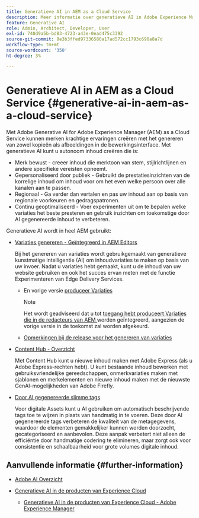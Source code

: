 ```yaml
---
title: Generatieve AI in AEM as a Cloud Service
description: Meer informatie over generatieve AI in Adobe Experience Manager as a Cloud Service
feature: Generative AI
role: Admin, Architect, Developer, User
exl-id: 740d9a5b-bd83-4723-a43e-0ead475c3392
source-git-commit: 8e3b3ffed97336580a17ad572cc1793c690a8a7d
workflow-type: tm+mt
source-wordcount: '350'
ht-degree: 3%

---
```


# Generatieve AI in AEM as a Cloud Service {#generative-ai-in-aem-as-a-cloud-service}

Met Adobe Generative AI for Adobe Experience Manager (AEM) as a Cloud Service kunnen merken krachtige ervaringen creëren met het genereren van zowel kopieën als afbeeldingen in de bewerkingsinterface. Met generatieve AI kunt u autonoom inhoud creëren die is:

* Merk bewust - creeer inhoud die merktoon van stem, stijlrichtlijnen en andere specifieke vereisten opneemt.
* Gepersonaliseerd door publiek - Gebruikt de prestatiesinzichten van de korrelige inhoud om inhoud voor om het even welke persoon over alle kanalen aan te passen.
* Regionaal - Ga verder dan vertalen en pas uw inhoud aan op basis van regionale voorkeuren en gedragspatronen.
* Continu geoptimaliseerd - Voer experimenten uit om te bepalen welke variaties het beste presteren en gebruik inzichten om toekomstige door AI gegenereerde inhoud te verbeteren.

Generatieve AI wordt in heel AEM gebruikt:

* [Variaties genereren - Geïntegreerd in AEM Editors](/help/generative-ai/generate-variations-integrated-editor.md)

  Bij het genereren van variaties wordt gebruikgemaakt van generatieve kunstmatige intelligentie (AI) om inhoudvariaties te maken op basis van uw invoer. Nadat u variaties hebt gemaakt, kunt u de inhoud van uw website gebruiken en ook het succes ervan meten met de functie Experimenteren van Edge Delivery Services.

   * En vorige versie [ produceer Variaties ](/help/generative-ai/generate-variations.md)

     >[!NOTE]
     >
     >Het wordt geadviseerd dat u tot [ toegang hebt produceert Variaties die in de redacteurs van AEM ](/help/generative-ai/generate-variations-integrated-editor.md) worden geïntegreerd, aangezien de vorige versie in de toekomst zal worden afgekeurd.

   * [Opmerkingen bij de release voor het genereren van variaties](/help/generative-ai/release-notes-generate-variations.md)

* [Content Hub - Overzicht](/help/assets/product-overview.md)

  Met Content Hub kunt u nieuwe inhoud maken met Adobe Express (als u Adobe Express-rechten hebt). U kunt bestaande inhoud bewerken met gebruiksvriendelijke gereedschappen, onmerkvariaties maken met sjablonen en merkelementen en nieuwe inhoud maken met de nieuwste GenAI-mogelijkheden van Adobe Firefly.

* [Door AI gegenereerde slimme tags](/help/assets/metadata-assets-view.md#ai-smart-tags)

  Voor digitale Assets kunt u AI gebruiken om automatisch beschrijvende tags toe te wijzen in plaats van handmatig in te voeren. Deze door AI gegenereerde tags verbeteren de kwaliteit van de metagegevens, waardoor de elementen gemakkelijker kunnen worden doorzocht, gecategoriseerd en aanbevolen. Deze aanpak verbetert niet alleen de efficiëntie door handmatige codering te elimineren, maar zorgt ook voor consistentie en schaalbaarheid voor grote volumes digitale inhoud.

<!-- 
  * [AI Assistant in Adobe Experience Manager](/help/implementing/cloud-manager/aem-ai-assistant.md)
-->

## Aanvullende informatie {#further-information}

* [ Adobe AI Overzicht ](https://www.adobe.com/ai/overview.html)

* [ Generatieve AI in de producten van Experience Cloud ](https://experienceleague.adobe.com/en/docs/core-services/interface/features/generative-ai)

   * [ Generatieve AI in de producten van Experience Cloud - Adobe Experience Manager ](https://experienceleague.adobe.com/en/docs/core-services/interface/features/generative-ai#aem)

